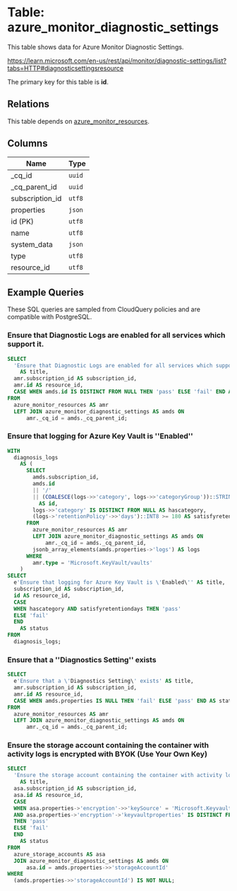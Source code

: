 # Table: azure_monitor_diagnostic_settings

This table shows data for Azure Monitor Diagnostic Settings.

https://learn.microsoft.com/en-us/rest/api/monitor/diagnostic-settings/list?tabs=HTTP#diagnosticsettingsresource

The primary key for this table is **id**.

## Relations

This table depends on [azure_monitor_resources](azure_monitor_resources.md).

## Columns

| Name          | Type          |
| ------------- | ------------- |
|_cq_id|`uuid`|
|_cq_parent_id|`uuid`|
|subscription_id|`utf8`|
|properties|`json`|
|id (PK)|`utf8`|
|name|`utf8`|
|system_data|`json`|
|type|`utf8`|
|resource_id|`utf8`|

## Example Queries

These SQL queries are sampled from CloudQuery policies and are compatible with PostgreSQL.

### Ensure that Diagnostic Logs are enabled for all services which support it.

```sql
SELECT
  'Ensure that Diagnostic Logs are enabled for all services which support it.'
    AS title,
  amr.subscription_id AS subscription_id,
  amr.id AS resource_id,
  CASE WHEN amds.id IS DISTINCT FROM NULL THEN 'pass' ELSE 'fail' END AS status
FROM
  azure_monitor_resources AS amr
  LEFT JOIN azure_monitor_diagnostic_settings AS amds ON
      amr._cq_id = amds._cq_parent_id;
```

### Ensure that logging for Azure Key Vault is ''Enabled''

```sql
WITH
  diagnosis_logs
    AS (
      SELECT
        amds.subscription_id,
        amds.id
        || '/'
        || (COALESCE(logs->>'category', logs->>'categoryGroup'))::STRING
          AS id,
        logs->>'category' IS DISTINCT FROM NULL AS hascategory,
        (logs->'retentionPolicy'->>'days')::INT8 >= 180 AS satisfyretentiondays
      FROM
        azure_monitor_resources AS amr
        LEFT JOIN azure_monitor_diagnostic_settings AS amds ON
            amr._cq_id = amds._cq_parent_id,
        jsonb_array_elements(amds.properties->'logs') AS logs
      WHERE
        amr.type = 'Microsoft.KeyVault/vaults'
    )
SELECT
  e'Ensure that logging for Azure Key Vault is \'Enabled\'' AS title,
  subscription_id AS subscription_id,
  id AS resource_id,
  CASE
  WHEN hascategory AND satisfyretentiondays THEN 'pass'
  ELSE 'fail'
  END
    AS status
FROM
  diagnosis_logs;
```

### Ensure that a ''Diagnostics Setting'' exists

```sql
SELECT
  e'Ensure that a \'Diagnostics Setting\' exists' AS title,
  amr.subscription_id AS subscription_id,
  amr.id AS resource_id,
  CASE WHEN amds.properties IS NULL THEN 'fail' ELSE 'pass' END AS status
FROM
  azure_monitor_resources AS amr
  LEFT JOIN azure_monitor_diagnostic_settings AS amds ON
      amr._cq_id = amds._cq_parent_id;
```

### Ensure the storage account containing the container with activity logs is encrypted with BYOK (Use Your Own Key)

```sql
SELECT
  'Ensure the storage account containing the container with activity logs is encrypted with BYOK (Use Your Own Key)'
    AS title,
  asa.subscription_id AS subscription_id,
  asa.id AS resource_id,
  CASE
  WHEN asa.properties->'encryption'->>'keySource' = 'Microsoft.Keyvault'
  AND asa.properties->'encryption'->'keyvaultproperties' IS DISTINCT FROM NULL
  THEN 'pass'
  ELSE 'fail'
  END
    AS status
FROM
  azure_storage_accounts AS asa
  JOIN azure_monitor_diagnostic_settings AS amds ON
      asa.id = amds.properties->>'storageAccountId'
WHERE
  (amds.properties->>'storageAccountId') IS NOT NULL;
```


